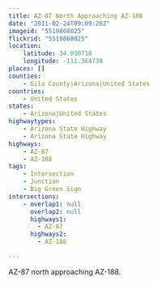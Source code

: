 ```yaml
---
title: AZ-87 North Approaching AZ-188
date: "2011-02-24T09:09:26Z"
imageid: "5519868025"
flickrid: "5519868025"
location:
    latitude: 34.030718
    longitude: -111.364738
places: []
counties:
    - Gila County|Arizona|United States
countries:
    - United States
states:
    - Arizona|United States
highwaytypes:
    - Arizona State Highway
    - Arizona State Highway
highways:
    - AZ-87
    - AZ-188
tags:
    - Intersection
    - Junction
    - Big Green Sign
intersections:
    - overlap1: null
      overlap2: null
      highways1:
        - AZ-87
      highways2:
        - AZ-188

---
```

AZ-87 north approaching AZ-188.